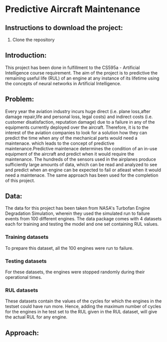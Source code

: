 # Predictive Aircraft Maintenance
## Instructions to download the project:
1. Clone the repository
## Introduction:
This project has been done in fulfillment to the CS595a - Artificial Intelligence course requirement. The aim of the project is to predictive the remaining useful life (RUL) of an engine at any instance of its lifetime using the concepts of neural networks in Artificial Intelligence.

## Problem:
Every year the aviation industry incurs huge direct (i.e. plane loss,after damage repair,life and personal loss, legal costs) and indirect costs (i.e. customer disatisfaction, reputation damage) due to a failure in any of the equipments currently deployed over the aircraft. Therefore, it is to the interest of the aviation companies to look for a solution how they can predict the time when any of the mechanical parts would need a maintenace.
which leads to the concept of predictive maintenance.Predictive maintenace determines the condition of an in-use equipment of the aircraft and predict when it would require the maintenance.
The hundreds of the sensors used in the airplanes produce sufficiently large amounts of data, which can be read and analyzed to see and predict when an engine can be expected to fail or atleast when it would need a maintenace. The same approach has been used for the completion of this project.

## Data:
The data for this project has been taken from NASA's Turbofan Engine Degradation Simulation, wherein they used the simulated run to failure events from 100 different engines. The data package comes with 4 datasets each for training and testing the model and one set containing RUL values.
### Training datasets
To prepare this dataset, all the 100 engines were run to failure.
### Testing datasets
For these datasets, the engines were stopped randomly during their operational times.
### RUL datasets
These datasets contain the values of the cycles for which the engines in the testset could have run more. Hence, adding the maximum number of cycles for the engines in he test set to the RUL given in the RUL dataset, will give the actual RUL for any engine.
## Approach:
